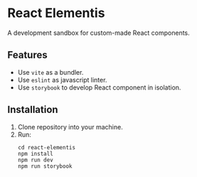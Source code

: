 # React Elementis

A development sandbox for custom-made React components.

## Features

- Use `vite` as a bundler.
- Use `eslint` as javascript linter.
- Use `storybook` to develop React component in isolation.

## Installation

1. Clone repository into your machine.
2. Run:
   ```shell
   cd react-elementis
   npm install
   npm run dev
   npm run storybook
   ```

